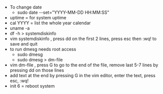 





- To change date
	- sudo date --set="YYYY-MM-DD HH:MM:SS"
- uptime = for system uptime
- cal YYYY = list the whole year calendar
- uname -a
- df -h > systemdiskinfo
- vim systemdiskinfo , press dd on the first 2 lines, press esc then :wq! to save and quit
- to run dmesg needs root access
	- sudo dmesg 
	- sudo dmesg > dm-file
- vim dm-file , press G to go to the end of the file, remove last 5-7 lines by pressing dd on those lines
- add text at the end by pressing G in the vim editor, enter the text, press esc, :wq!
- init 6 = reboot system